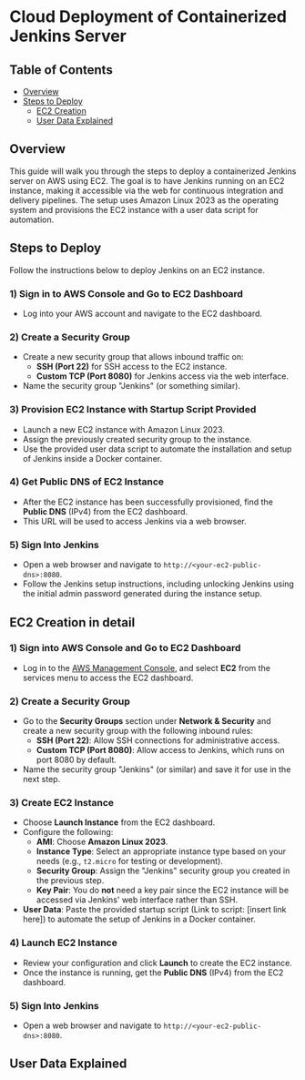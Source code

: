 # Cloud Deployment of Containerized Jenkins Server

## Table of Contents
- [Overview](#overview)
- [Steps to Deploy](#steps-to-deploy)
  - [EC2 Creation](#ec2-creation)
  - [User Data Explained](#user-data-explained)

## Overview

This guide will walk you through the steps to deploy a containerized Jenkins server on AWS using EC2. The goal is to have Jenkins running on an EC2 instance, making it accessible via the web for continuous integration and delivery pipelines. The setup uses Amazon Linux 2023 as the operating system and provisions the EC2 instance with a user data script for automation.

## Steps to Deploy

Follow the instructions below to deploy Jenkins on an EC2 instance.

### 1) Sign in to AWS Console and Go to EC2 Dashboard
   - Log into your AWS account and navigate to the EC2 dashboard.

### 2) Create a Security Group
   - Create a new security group that allows inbound traffic on:
     - **SSH (Port 22)** for SSH access to the EC2 instance.
     - **Custom TCP (Port 8080)** for Jenkins access via the web interface.
   - Name the security group "Jenkins" (or something similar).

### 3) Provision EC2 Instance with Startup Script Provided
   - Launch a new EC2 instance with Amazon Linux 2023.
   - Assign the previously created security group to the instance.
   - Use the provided user data script to automate the installation and setup of Jenkins inside a Docker container.

### 4) Get Public DNS of EC2 Instance
   - After the EC2 instance has been successfully provisioned, find the **Public DNS** (IPv4) from the EC2 dashboard.
   - This URL will be used to access Jenkins via a web browser.

### 5) Sign Into Jenkins
   - Open a web browser and navigate to `http://<your-ec2-public-dns>:8080`.
   - Follow the Jenkins setup instructions, including unlocking Jenkins using the initial admin password generated during the instance setup.

## EC2 Creation in detail

### 1) Sign into AWS Console and Go to EC2 Dashboard
   - Log in to the [AWS Management Console](https://aws.amazon.com/console/), and select **EC2** from the services menu to access the EC2 dashboard.

### 2) Create a Security Group
   - Go to the **Security Groups** section under **Network & Security** and create a new security group with the following inbound rules:
     - **SSH (Port 22)**: Allow SSH connections for administrative access.
     - **Custom TCP (Port 8080)**: Allow access to Jenkins, which runs on port 8080 by default.
   - Name the security group "Jenkins" (or similar) and save it for use in the next step.

### 3) Create EC2 Instance
   - Choose **Launch Instance** from the EC2 dashboard.
   - Configure the following:
     - **AMI**: Choose **Amazon Linux 2023**.
     - **Instance Type**: Select an appropriate instance type based on your needs (e.g., `t2.micro` for testing or development).
     - **Security Group**: Assign the "Jenkins" security group you created in the previous step.
     - **Key Pair**: You do **not** need a key pair since the EC2 instance will be accessed via Jenkins' web interface rather than SSH.
   - **User Data**: Paste the provided startup script (Link to script: [insert link here]) to automate the setup of Jenkins in a Docker container.

### 4) Launch EC2 Instance
   - Review your configuration and click **Launch** to create the EC2 instance.
   - Once the instance is running, get the **Public DNS** (IPv4) from the EC2 dashboard.

### 5) Sign Into Jenkins
   - Open a web browser and navigate to `http://<your-ec2-public-dns>:8080`.
 

## User Data Explained


